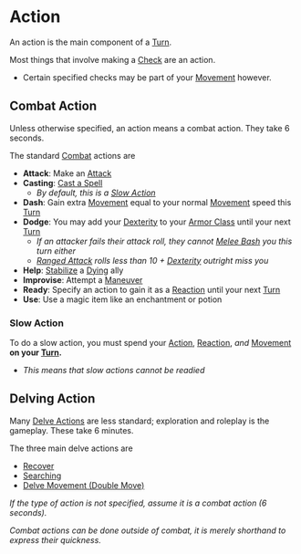 # Action

An action is the main component of a [Turn](Turn.md).

Most things that involve making a [Check](Check.md) are an action.

- Certain specified checks may be part of your [Movement](Movement.md) however.

## Combat Action

Unless otherwise specified, an action means a combat action. They take 6 seconds.

The standard [Combat](Combat.md) actions are

- **Attack**: Make an [Attack](Attack.md)
- **Casting**: [Cast a Spell](../Magic/Spellcasting.md)
	- *By default, this is a [Slow Action](Action.md#Slow%20Action)*
- **Dash**: Gain extra [Movement](Movement.md) equal to your normal [Movement](Movement.md) speed this [Turn](Turn.md)
- **Dodge**: You may add your [Dexterity](../Player%20Characters/Chosen%20Statistics/Dexterity.md) to your [Armor Class](../Player%20Characters/Derived%20Statistics/Armor%20Class.md) until your next [Turn](Turn.md)
	- *If an attacker fails their attack roll, they cannot [Melee Bash](Reaction.md#Melee%20Bash) you this turn either*
	- *[Ranged Attack](Ranged%20Attack.md) rolls less than 10 + [Dexterity](../Player%20Characters/Chosen%20Statistics/Dexterity.md) outright miss you*
- **Help**: [Stabilize](../Conditions/Stabilized.md) a [Dying](../Conditions/Dying.md#While%20Dying) ally
- **Improvise**: Attempt a [Maneuver](Maneuver.md)
- **Ready**: Specify an action to gain it as a [Reaction](Reaction.md) until your next [Turn](Turn.md)
- **Use**: Use a magic item like an enchantment or potion

### Slow Action

To do a slow action, you must spend your [Action](Action.md), [Reaction](Reaction.md), *and* [Movement](Movement.md) **on your [Turn](Turn.md).**

- *This means that slow actions cannot be readied*

## Delving Action

Many [Delve Actions](Delving.md#Primary%20Delve%20Actions) are less standard; exploration and roleplay is the gameplay. These take 6 minutes.

The three main delve actions are

- [Recover](Delving.md#Recover)
- [Searching](Delving.md#Searching)
- [Delve Movement (Double Move)](Delving.md#Delve%20Movement)

*If the type of action is not specified, assume it is a combat action (6 seconds).*

*Combat actions can be done outside of combat, it is merely shorthand to express their quickness.*
